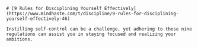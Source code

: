 
    # [9 Rules for Disciplining Yourself Effectively](https://www.mindhaste.com/t/discipline/9-rules-for-disciplining-yourself-effectively-46)

    Instilling self-control can be a challenge, yet adhering to these nine regulations can assist you in staying focused and realizing your ambitions.
    